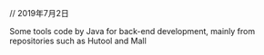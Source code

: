 // 2019年7月2日

Some tools code by Java for back-end development, mainly from repositories such as Hutool and Mall




    
    
